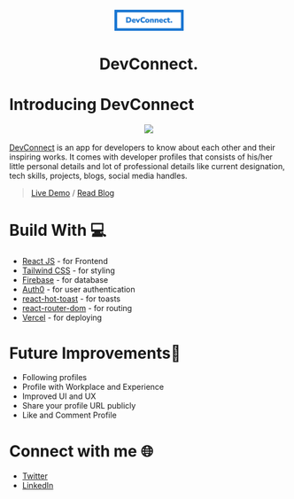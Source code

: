 <p align="center">
  <a href="https://dev-connect.vercel.app">
    <img alt="Slickr" src="src/images/logo.png" width="125" />
  </a>
</p>
<h1 align="center">DevConnect.</h1>

# Introducing DevConnect
<p align="center"><img src="src/images/Home.jpg" width="600" /></p>

[DevConnect](https://dev-connect.vercel.app/) is an app for developers to know about each other and their inspiring works. It comes with developer profiles that consists of his/her little personal details and lot of professional details like current designation, tech skills, projects, blogs, social media handles.


> [Live Demo](https://dev-connect.vercel.app/) /
> [Read Blog]()

# Build With 💻

- [React JS](https://reactjs.org/) - for Frontend
- [Tailwind CSS](https://tailwindcss.com/) - for styling
- [Firebase](https://firebase.google.com/) - for database
- [Auth0](https://auth0.com/) - for user authentication
- [react-hot-toast](https://react-hot-toast.com/) - for toasts
- [react-router-dom](https://reactrouter.com/web/guides/quick-start) - for routing
- [Vercel](https://auth0.com/) - for deploying

# Future Improvements🔮

- Following profiles
- Profile with Workplace and Experience
- Improved UI and UX
- Share your profile URL publicly
- Like and Comment Profile

# Connect with me 🌐
 
- [Twitter](https://twitter.com/Nimalan_) 
- [LinkedIn](https://www.linkedin.com/in/nimalan-sivakumar-743507203/)
